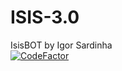 # ISIS-3.0
IsisBOT by Igor Sardinha
<br>
<a href="https://www.codefactor.io/repository/github/igorsardinha/isis-3.0"><img src="https://www.codefactor.io/repository/github/igorsardinha/isis-3.0/badge" alt="CodeFactor" /></a>
